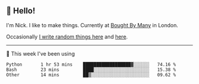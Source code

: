 ## 👋 Hello! 

I'm Nick. I like to make things. Currently at [Bought By Many](https://boughtbymany.com) in London.

Occasionally [I write random things here](https://nicksnell.com) and [here](https://twitter.com/nicksnell).

-------

🚀 This week I've been using

<!--START_SECTION:waka-->

```text
Python       1 hr 53 mins    ██████████████████▓░░░░░░   74.16 %
Bash         23 mins         ████░░░░░░░░░░░░░░░░░░░░░   15.38 %
Other        14 mins         ██▒░░░░░░░░░░░░░░░░░░░░░░   09.62 %
```

<!--END_SECTION:waka-->
